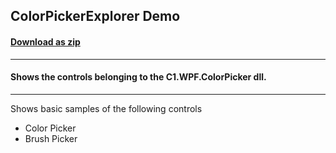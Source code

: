 ## ColorPickerExplorer Demo
#### [Download as zip](https://grapecity.github.io/DownGit/#/home?url=https://github.com/GrapeCity/ComponentOne-WPF-Samples/tree/master/NET_6/ColorPicker/ColorPickerExplorer)
____
#### Shows the controls belonging to the C1.WPF.ColorPicker dll.
____
Shows basic samples of the following controls

* Color Picker
* Brush Picker

